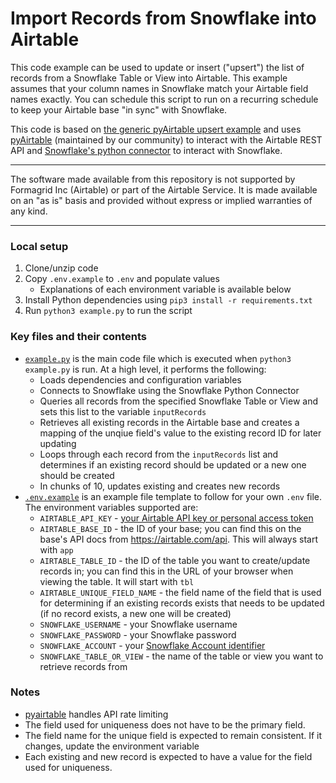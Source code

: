 # Import Records from Snowflake into Airtable 

This code example can be used to update or insert ("upsert") the list of records from a Snowflake Table or View into Airtable. This example assumes that your column names in Snowflake match your Airtable field names exactly. You can schedule this script to run on a recurring schedule to keep your Airtable base "in sync" with Snowflake.

This code is based on [the generic pyAirtable upsert example]((.../../../../../javascript/using_pyAirtable/)) and uses [pyAirtable](https://github.com/gtalarico/pyairtable) (maintained by our community) to interact with the Airtable REST API and [Snowflake's python connector](https://docs.snowflake.com/en/user-guide/python-connector.html) to interact with Snowflake.

---

The software made available from this repository is not supported by Formagrid Inc (Airtable) or part of the Airtable Service. It is made available on an "as is" basis and provided without express or implied warranties of any kind.

---

### Local setup
1. Clone/unzip code
2. Copy `.env.example` to `.env` and populate values
    - Explanations of each environment variable is available below
3. Install Python dependencies using `pip3 install -r requirements.txt`
4. Run `python3 example.py` to run the script

### Key files and their contents
- [`example.py`](example.py) is the main code file which is executed when `python3 example.py` is run. At a high level, it performs the following:
  - Loads dependencies and configuration variables
  - Connects to Snowflake using the Snowflake Python Connector
  - Queries all records from the specified Snowflake Table or View and sets this list to the variable `inputRecords`
  - Retrieves all existing records in the Airtable base and creates a mapping of the unqiue field's value to the existing record ID for later updating
  - Loops through each record from the `inputRecords` list and determines if an existing record should be updated or a new one should be created
  - In chunks of 10, updates existing and creates new records
- [`.env.example`](.env.example) is an example file template to follow for your own `.env` file. The environment variables supported are:
  - `AIRTABLE_API_KEY` - [your Airtable API key or personal access token](https://support.airtable.com/docs/creating-and-using-api-keys-and-access-tokens)
  - `AIRTABLE_BASE_ID` - the ID of your base; you can find this on the base's API docs from https://airtable.com/api. This will always start with `app`
  - `AIRTABLE_TABLE_ID` - the ID of the table you want to create/update records in; you can find this in the URL of your browser when viewing the table. It will start with `tbl`
  - `AIRTABLE_UNIQUE_FIELD_NAME` - the field name of the field that is used for determining if an existing records exists that needs to be updated (if no record exists, a new one will be created)
  - `SNOWFLAKE_USERNAME` - your Snowflake username
  - `SNOWFLAKE_PASSWORD` - your Snowflake password
  - `SNOWFLAKE_ACCOUNT` - your [Snowflake Account identifier](https://docs.snowflake.com/en/user-guide/admin-account-identifier.html)
  - `SNOWFLAKE_TABLE_OR_VIEW` - the name of the table or view you want to retrieve records from


### Notes
- [pyairtable](https://github.com/gtalarico/pyairtable) handles API rate limiting
- The field used for uniqueness does not have to be the primary field.
- The field name for the unique field is expected to remain consistent. If it changes, update the environment variable
- Each existing and new record is expected to have a value for the field used for uniqueness. 